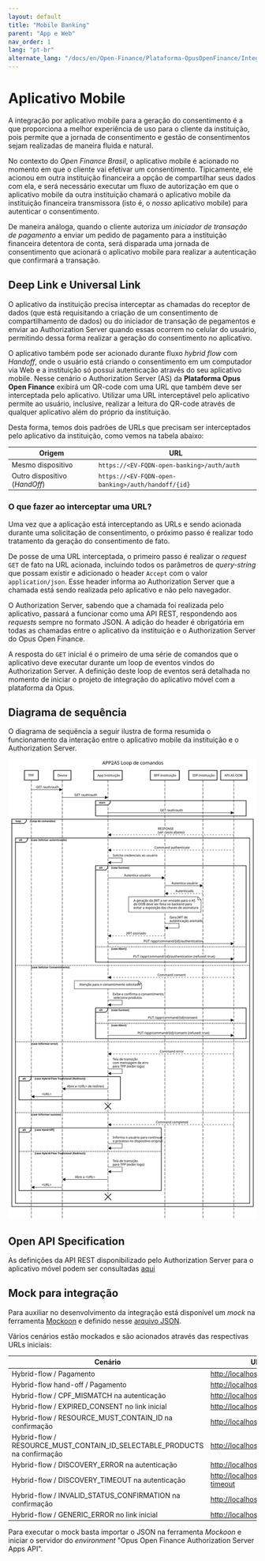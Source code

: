 ```yaml
---
layout: default
title: "Mobile Banking"
parent: "App e Web"
nav_order: 1
lang: "pt-br"
alternate_lang: "/docs/en/Open-Finance/Plataforma-OpusOpenFinance/Integração/Jornada-de-Ux/consentimento/app2as/OOF-App-Móvel/"
---
```


# Aplicativo Mobile

A integração por aplicativo mobile para a geração do consentimento é a que proporciona a melhor experiência de uso para o cliente da instituição, pois permite que a jornada de consentimento e gestão de consentimentos sejam realizadas de maneira fluida e natural.

No contexto do *Open Finance Brasil*, o aplicativo mobile é acionado no momento em que o cliente vai efetivar um consentimento. Tipicamente, ele acionou em outra instituição financeira a opção de compartilhar seus dados com ela, e será necessário executar um fluxo de autorização em que o aplicativo mobile da outra instituição chamará o aplicativo mobile da instituição financeira transmissora (isto é, o *nosso* aplicativo mobile) para autenticar o consentimento.

De maneira análoga, quando o cliente autoriza um *iniciador de transação de pagamento* a enviar um  pedido de pagamento para a instituição financeira detentora de conta, será disparada uma jornada de consentimento que acionará o aplicativo mobile para realizar a autenticação que confirmará a transação.

## Deep Link e Universal Link

O aplicativo da instituição precisa interceptar as chamadas do receptor de dados (que está requisitando a criação de um consentimento de compartilhamento de dados) ou do iniciador de transação de  pegamentos e enviar ao Authorization Server quando essas ocorrem no celular do usuário, permitindo dessa forma realizar a geração do consentimento no aplicativo.

O aplicativo também pode ser acionado durante fluxo *hybrid flow* com *Handoff*, onde o usuário está criando o consentimento em  um computador via Web e a instituição só possui autenticação através do seu aplicativo mobile. Nesse cenário o Authorization Server
(AS) da **Plataforma Opus Open Finance** exibirá um QR-code com uma URL que também deve ser interceptada pelo aplicativo. Utilizar uma URL interceptável pelo aplicativo permite ao usuário, inclusive, realizar a leitura do QR-code através de qualquer aplicativo além do próprio da instituição.

Desta forma, temos dois padrões de URLs que precisam ser interceptados pelo aplicativo da instituição, como vemos na tabela abaixo:

| Origem                      | URL                                                    |
| ----------------------------| ------------------------------------------------------ |
| Mesmo dispositivo           | `https://<EV-FQDN-open-banking>/auth/auth`             |
| Outro dispositivo (*HandOff*) | `https://<EV-FQDN-open-banking>/auth/handoff/{id}`     |

### O que fazer ao interceptar uma URL?

Uma vez que a aplicação está interceptando as URLs e sendo acionada durante uma solicitação de consentimento, o próximo passo é realizar todo tratamento da geração do consentimento de fato.

De posse de uma URL interceptada, o primeiro passo é realizar o *request* `GET` de fato na URL acionada, incluindo todos os parâmetros de *query-string* que possam existir e adicionado o header `Accept` com o valor `application/json`. Esse header informa ao Authorization Server que a chamada está sendo realizada pelo aplicativo e não pelo navegador.

O Authorization Server, sabendo que a chamada foi realizada pelo aplicativo, passará a funcionar como uma API REST, respondendo aos *requests* sempre no formato JSON. A adição do header é obrigatória em todas as chamadas entre o aplicativo da instituição e o Authorization Server do Opus Open Finance.

A resposta do `GET` inicial é o primeiro de uma série de comandos que o aplicativo deve executar durante um loop de eventos vindos do Authorization Server. A definição deste loop de eventos será detalhada no momento de iniciar o projeto de integração do aplicativo móvel com a plataforma da Opus.

## Diagrama de sequência

O diagrama de sequência a seguir ilustra de forma resumida o funcionamento da interação entre o aplicativo mobile da instituição e o Authorization Server.

![Diagrama de sequência](images/sequencia-app2as.svg)

## Open API Specification

As definições da API REST disponibilizado pelo Authorization Server para o aplicativo móvel podem ser consultadas [aqui][API-Mobile]

## Mock para integração

Para auxiliar no desenvolvimento da integração está disponível um *mock* na
ferramenta [Mockoon](https://mockoon.com/) e definido nesse [arquivo JSON](./mockoon.json).

Vários cenários estão mockados e são acionados através das respectivas URLs iniciais:

| Cenário                                                                   | URL para iniciar processo                              |
| ------------------------------------------------------------------------- | ------------------------------------------------------ |
| Hybrid-flow / Pagamento                                                   | <http://localhost:3301/auth/auth?id=standard>          |
| Hybrid-flow hand-off / Pagamento                                          | <http://localhost:3301/auth/app/commands/handoff>      |
| Hybrid-flow / CPF_MISMATCH na autenticação                                | <http://localhost:3301/auth/auth?id=cpf>               |
| Hybrid-flow / EXPIRED_CONSENT no link inicial                             | <http://localhost:3301/auth/auth?id=expired>           |
| Hybrid-flow / RESOURCE_MUST_CONTAIN_ID na confirmação                     | <http://localhost:3301/auth/auth?id=resource>          |
| Hybrid-flow / RESOURCE_MUST_CONTAIN_ID_SELECTABLE_PRODUCTS na confirmação | <http://localhost:3301/auth/auth?id=resource>          |
| Hybrid-flow / DISCOVERY_ERROR na autenticação                             | <http://localhost:3301/auth/auth?id=discovery>         |
| Hybrid-flow / DISCOVERY_TIMEOUT na autenticação                           | <http://localhost:3301/auth/auth?id=discovery-timeout> |
| Hybrid-flow / INVALID_STATUS_CONFIRMATION na confirmação                  | <http://localhost:3301/auth/auth?id=resource>          |
| Hybrid-flow / GENERIC_ERROR no link inicial                               | <http://localhost:3301/auth/auth?id=generic>           |

Para executar o mock basta importar o JSON na ferramenta *Mockoon* e iniciar o servidor do *environment* "Opus Open Finance Authorization Server Apps API".

[API-Mobile]: ../../../../../../../swagger-ui/index.html?api=Mobile
